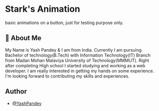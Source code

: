 
# Stark's Animation

basic animations on a button, just for testing purpose only.
## 🚀 About Me
My Name is Yash Pandey & I am from India.
Currently I am pursuing Bachelor of technology(B.Tech) with Information Technology(IT) Branch from Madan Mohan Malaviya University of Technology(MMMUT). Right after completing High school I started studying and working as a web developer. I am really interested in getting my hands on some experience.
I'm looking forward to contributing my skills and experiences.


## Author

- [@YashPandey](https://github.com/YashPandey7)





